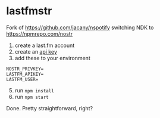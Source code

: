 # lastfmstr

Fork of https://github.com/jacany/nspotify switching NDK to https://npmrepo.com/nostr

1. create a last.fm account
2. create an [api key][lastfmapi]
4. add these to your environment

```
NOSTR_PRIVKEY=
LASTFM_APIKEY=
LASTFM_USER=
```

5. run `npm install`
6. run `npm start`

Done. Pretty straightforward, right?

[lastfmapi]: https://www.last.fm/api/accounts
